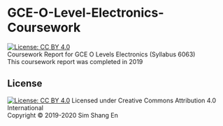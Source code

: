 # GCE-O-Level-Electronics-Coursework
[![License: CC BY 4.0](https://img.shields.io/badge/License-CC%20BY%204.0-lightgrey.svg)](https://creativecommons.org/licenses/by/4.0/)\
Coursework Report for GCE O Levels Electronics (Syllabus 6063)\
This coursework report was completed in 2019

## License
[![License: CC BY 4.0](https://licensebuttons.net/l/by/4.0/80x15.png)](https://creativecommons.org/licenses/by/4.0/)
Licensed under Creative Commons Attribution 4.0 International\
Copyright © 2019-2020 Sim Shang En
